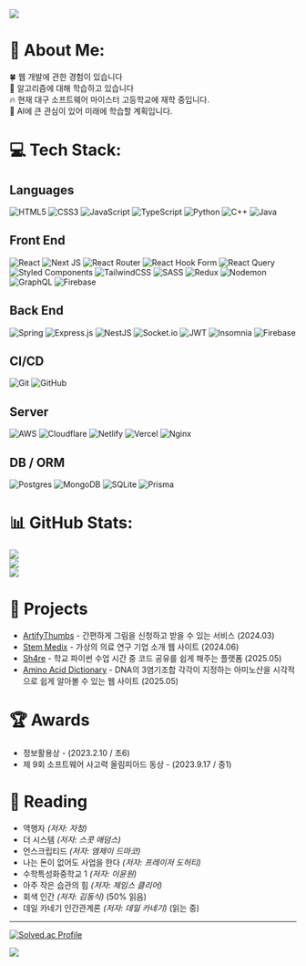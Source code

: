 ![](https://capsule-render.vercel.app/api?type=waving&height=300&color=0:6252e4,100:71bd94&text=Gorani&section=header&reversal=false&textBg=false&fontAlign=50&fontColor=fff)
# 💫 About Me:

🍀 웹 개발에 관한 경험이 있습니다<br>🌱 알고리즘에 대해 학습하고 있습니다<br>🔥 현재 대구 소프트웨어 마이스터 고등학교에 재학 중입니다. <br>🔭 AI에 큰 관심이 있어 미래에 학습할 계획입니다.

# 💻 Tech Stack:
## Languages

![HTML5](https://img.shields.io/badge/html5-%23E34F26.svg?style=flat&logo=html5&logoColor=white) ![CSS3](https://img.shields.io/badge/css3-%231572B6.svg?style=flat&logo=css3&logoColor=white) ![JavaScript](https://img.shields.io/badge/javascript-%23323330.svg?style=flat&logo=javascript&logoColor=%23F7DF1E) ![TypeScript](https://img.shields.io/badge/typescript-%23007ACC.svg?style=flat&logo=typescript&logoColor=white) ![Python](https://img.shields.io/badge/python-3670A0?style=flat&logo=python&logoColor=ffdd54) ![C++](https://img.shields.io/badge/c++-%2300599C.svg?style=flat&logo=c%2B%2B&logoColor=white) ![Java](https://img.shields.io/badge/java-%23ED8B00.svg?style=flat&logo=openjdk&logoColor=white) 
## Front End

![React](https://img.shields.io/badge/react-%2320232a.svg?style=flat&logo=react&logoColor=%2361DAFB) ![Next JS](https://img.shields.io/badge/Next-black?style=flat&logo=next.js&logoColor=white) ![React Router](https://img.shields.io/badge/React_Router-CA4245?style=flat&logo=react-router&logoColor=white) ![React Hook Form](https://img.shields.io/badge/React%20Hook%20Form-%23EC5990.svg?style=flat&logo=reacthookform&logoColor=white) ![React Query](https://img.shields.io/badge/-React%20Query-FF4154?style=flat&logo=react%20query&logoColor=white) ![Styled Components](https://img.shields.io/badge/styled--components-DB7093?style=flat&logo=styled-components&logoColor=white) ![TailwindCSS](https://img.shields.io/badge/tailwindcss-%2338B2AC.svg?style=flat&logo=tailwind-css&logoColor=white) ![SASS](https://img.shields.io/badge/SASS-hotpink.svg?style=flat&logo=SASS&logoColor=white) ![Redux](https://img.shields.io/badge/redux-%23593d88.svg?style=flat&logo=redux&logoColor=white) ![Nodemon](https://img.shields.io/badge/NODEMON-%23323330.svg?style=flat&logo=nodemon&logoColor=%BBDEAD) ![GraphQL](https://img.shields.io/badge/-GraphQL-E10098?style=flat&logo=graphql&logoColor=white) ![Firebase](https://img.shields.io/badge/firebase-%23039BE5.svg?style=flat&logo=firebase)
## Back End

![Spring](https://img.shields.io/badge/spring-%236DB33F.svg?style=flat&logo=spring&logoColor=white) ![Express.js](https://img.shields.io/badge/express.js-%23404d59.svg?style=flat&logo=express&logoColor=%2361DAFB) ![NestJS](https://img.shields.io/badge/nestjs-%23E0234E.svg?style=flat&logo=nestjs&logoColor=white) ![Socket.io](https://img.shields.io/badge/Socket.io-black?style=flat&logo=socket.io&badgeColor=010101) ![JWT](https://img.shields.io/badge/JWT-black?style=flat&logo=JSON%20web%20tokens) ![Insomnia](https://img.shields.io/badge/Insomnia-black?style=flat&logo=insomnia&logoColor=5849BE) ![Firebase](https://img.shields.io/badge/firebase-a08021?style=flat&logo=firebase&logoColor=ffcd34)
## CI/CD

![Git](https://img.shields.io/badge/git-%23F05033.svg?style=flat&logo=git&logoColor=white) ![GitHub](https://img.shields.io/badge/github-%23121011.svg?style=flat&logo=github&logoColor=white)
## Server

 ![AWS](https://img.shields.io/badge/AWS-%23FF9900.svg?style=flat&logo=amazon-aws&logoColor=white) ![Cloudflare](https://img.shields.io/badge/Cloudflare-F38020?style=flat&logo=Cloudflare&logoColor=white)  ![Netlify](https://img.shields.io/badge/netlify-%23000000.svg?style=flat&logo=netlify&logoColor=#00C7B7) ![Vercel](https://img.shields.io/badge/vercel-%23000000.svg?style=flat&logo=vercel&logoColor=white) ![Nginx](https://img.shields.io/badge/nginx-%23009639.svg?style=flat&logo=nginx&logoColor=white)
## DB / ORM

 ![Postgres](https://img.shields.io/badge/postgres-%23316192.svg?style=flat&logo=postgresql&logoColor=white) ![MongoDB](https://img.shields.io/badge/MongoDB-%234ea94b.svg?style=flat&logo=mongodb&logoColor=white) ![SQLite](https://img.shields.io/badge/sqlite-%2307405e.svg?style=flat&logo=sqlite&logoColor=white) ![Prisma](https://img.shields.io/badge/Prisma-3982CE?style=flat&logo=Prisma&logoColor=white) 
 
# 📊 GitHub Stats:

![](https://github-readme-stats.vercel.app/api?username=daehyeong2&theme=algolia&hide_border=true&include_all_commits=false&count_private=false)<br/>
![](https://github-readme-streak-stats.herokuapp.com/?user=daehyeong2&theme=algolia&hide_border=true)<br/>
![](https://github-readme-stats.vercel.app/api/top-langs/?username=daehyeong2&theme=algolia&hide_border=true&include_all_commits=false&count_private=false&layout=compact)

# 📂 Projects

- [ArtifyThumbs](https://github.com/daehyeong2/ArtifyThumbs-frontend) - 간편하게 그림을 신청하고 받을 수 있는 서비스 (2024.03)
- [Stem Medix](https://github.com/daehyeong2/stem-medix) - 가상의 의료 연구 기업 소개 웹 사이트 (2024.06)
- [Sh4re](https://github.com/team-un1qode) - 학교 파이썬 수업 시간 중 코드 공유를 쉽게 해주는 플랫폼 (2025.05)
- [Amino Acid Dictionary](https://github.com/daehyeong2/science-project) - DNA의 3염기조합 각각이 지정하는 아미노산을 시각적으로 쉽게 알아볼 수 있는 웹 사이트 (2025.05)
# 🏆 Awards

- 정보활용상 - (2023.2.10 / 초6)
- 제 9회 소프트웨어 사고력 올림피아드 동상 - (2023.9.17 / 중1)
# 📖 Reading

- 역행자 _(저자: 자청)_
- 더 시스템 _(저자: 스콧 애덤스)_
- 언스크립티드 _(저자: 엠제이 드마코)_
- 나는 돈이 없어도 사업을 한다 _(저자: 프레이저 도허티)_
- 수학특성화중학교 1 _(저자: 이윤원)_
- 아주 작은 습관의 힘 _(저자: 제임스 클리어)_
- 회색 인간 _(저자: 김동식)_ (50% 읽음)
- 데일 카네기 인간관계론 _(저자: 데일 카네기)_ (읽는 중)

---

[![Solved.ac Profile](http://mazassumnida.wtf/api/v2/generate_badge?boj=gorani1231)](https://solved.ac/gorani1231)

![](https://komarev.com/ghpvc/?username=daehyeong2)
<!-- Proudly created with GPRM ( https://gprm.itsvg.in ) -->
